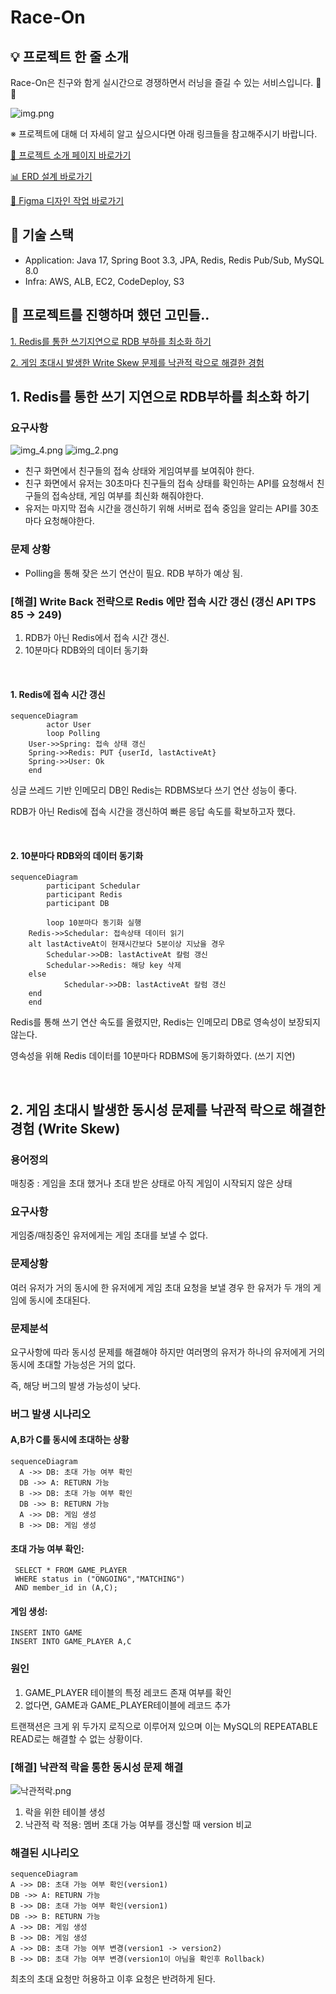 # Race-On

## 💡 프로젝트 한 줄 소개
Race-On은 친구와 함게 실시간으로 경쟁하면서 러닝을 즐길 수 있는 서비스입니다. 🏃🏃

![img.png](image/competition.png)

※ 프로젝트에 대해 더 자세히 알고 싶으시다면 아래 링크들을 참고해주시기 바랍니다.

[📑 프로젝트 소개 페이지 바로가기]()

[📊 ERD 설계 바로가기](https://www.erdcloud.com/d/yai2j3mWH8T7xiN37)

[🎨 Figma 디자인 작업 바로가기](https://www.figma.com/design/xzMBGfaope5mtYuiON81ru/RACE-ON?node-id=12-54&t=GE8jm7EI9AzGZhIE-0)

## 🔧 기술 스택
- Application: Java 17, Spring Boot 3.3, JPA, Redis, Redis Pub/Sub, MySQL 8.0
- Infra: AWS, ALB, EC2, CodeDeploy, S3 

<!-- ## 🏗️ 프로젝트 아키텍처 -->

## 💭 프로젝트를 진행하며 했던 고민들..
[1. Redis를 통한 쓰기지연으로 RDB 부하를 최소화 하기](#1-redis를-통한-쓰기-지연으로-rdb부하를-최소화-하기)

[2. 게임 초대시 발생한 Write Skew 문제를 낙관적 락으로 해결한 경험](#2-게임-초대시-발생한-동시성-문제를-낙관적-락으로-해결한-경험-write-skew)

<!-- [3. 정상종료 되지 않은 게임 때문에 초대가 되지 않는 현상 해결 (feat. 기존 스케줄러를 활용한 방법에서 스케줄러 덜어내기)](#3-정상종료-되지-않은-게임-때문에-초대가-되지-않는-현상-해결-feat-기존-스케줄러를-활용한-방법에서-스케줄러-덜어내기) -->

## 1. Redis를 통한 쓰기 지연으로 RDB부하를 최소화 하기

### 요구사항
![img_4.png](image/친구화면1.png) ![img_2.png](image/친구화면2.png)

- 친구 화면에서 친구들의 접속 상태와 게임여부를 보여줘야 한다.
- 친구 화면에서 유저는 30초마다 친구들의 접속 상태를 확인하는 API를 요청해서 친구들의 접속상태, 게임 여부를 최신화 해줘야한다.
- 유저는 마지막 접속 시간을 갱신하기 위해 서버로 접속 중임을 알리는 API를 30초마다 요청해야한다.

### 문제 상황
- Polling을 통해 잦은 쓰기 연산이 필요. RDB 부하가 예상 됨.

### [해결] Write Back 전략으로 Redis 에만 접속 시간 갱신 (갱신 API TPS 85 -> 249)
1. RDB가 아닌 Redis에서 접속 시간 갱신.
2. 10분마다 RDB와의 데이터 동기화

</br>

#### 1. Redis에 접속 시간 갱신
```mermaid
sequenceDiagram
		actor User
		loop Polling
    User->>Spring: 접속 상태 갱신
    Spring->>Redis: PUT {userId, lastActiveAt}
    Spring->>User: Ok
    end
```
싱글 쓰레드 기반 인메모리 DB인 Redis는 RDBMS보다 쓰기 연산 성능이 좋다.

RDB가 아닌 Redis에 접속 시간을 갱신하여 빠른 응답 속도를 확보하고자 했다.

</br>

#### 2. 10분마다 RDB와의 데이터 동기화
```mermaid
sequenceDiagram
		participant Schedular
		participant Redis
		participant DB
		
		loop 10분마다 동기화 실행
    Redis->>Schedular: 접속상태 데이터 읽기
    alt lastActiveAt이 현재시간보다 5분이상 지났을 경우
        Schedular->>DB: lastActiveAt 칼럼 갱신
        Schedular->>Redis: 해당 key 삭제
    else
		    Schedular->>DB: lastActiveAt 칼럼 갱신
    end
    end
```
Redis를 통해 쓰기 연산 속도를 올렸지만, Redis는 인메모리 DB로 영속성이 보장되지 않는다.

영속성을 위해 Redis 데이터를 10분마다 RDBMS에 동기화하였다. (쓰기 지연)

</br>

## 2. 게임 초대시 발생한 동시성 문제를 낙관적 락으로 해결한 경험 (Write Skew)

### 용어정의
매칭중 : 게임을 초대 했거나 초대 받은 상태로 아직 게임이 시작되지 않은 상태

### 요구사항
게임중/매칭중인 유저에게는 게임 초대를 보낼 수 없다.

### 문제상황
여러 유저가 거의 동시에 한 유저에게 게임 초대 요청을 보낼 경우 한 유저가 두 개의 게임에 동시에 초대된다.

### 문제분석
요구사항에 따라 동시성 문제를 해결해야 하지만 여러명의 유저가 하나의 유저에게 거의 동시에 초대할 가능성은 거의 없다.

즉, 해당 버그의 발생 가능성이 낮다.

### 버그 발생 시나리오

#### A,B가 C를 동시에 초대하는 상황
```mermaid
sequenceDiagram
  A ->> DB: 초대 가능 여부 확인
  DB ->> A: RETURN 가능
  B ->> DB: 초대 가능 여부 확인
  DB ->> B: RETURN 가능
  A ->> DB: 게임 생성
  B ->> DB: 게임 생성
```

#### 초대 가능 여부 확인:
```
 SELECT * FROM GAME_PLAYER 
 WHERE status in ("ONGOING","MATCHING") 
 AND member_id in (A,C);
```

#### 게임 생성:
```
INSERT INTO GAME
INSERT INTO GAME_PLAYER A,C
```

### 원인
1. GAME_PLAYER 테이블의 특정 레코드 존재 여부를 확인
2. 없다면, GAME과 GAME_PLAYER테이블에 레코드 추가

트랜잭션은 크게 위 두가지 로직으로 이루어져 있으며 이는 MySQL의 REPEATABLE READ로는 해결할 수 없는 상황이다.

### [해결] 낙관적 락을 통한 동시성 문제 해결
![낙관적락.png](image/optimistic_lock.png)

1. 락을 위한 테이블 생성
2. 낙관적 락 적용: 멤버 초대 가능 여부를 갱신할 때 version 비교

### 해결된 시나리오
```mermaid
sequenceDiagram
A ->> DB: 초대 가능 여부 확인(version1)
DB ->> A: RETURN 가능
B ->> DB: 초대 가능 여부 확인(version1)
DB ->> B: RETURN 가능
A ->> DB: 게임 생성
B ->> DB: 게임 생성
A ->> DB: 초대 가능 여부 변경(version1 -> version2)
B ->> DB: 초대 가능 여부 변경(version1이 아님을 확인후 Rollback)
```

최초의 초대 요청만 허용하고 이후 요청은 반려하게 된다.

<!-- ### Serializable 격리 수준으로 해결 가능할까?

### Redis의 원자성을 이용하지 않은 이유

### Named Lock을 사용하지 않은 이유

### 유저 테이블에 칼럼을 추가하지 않고 별도의 낙관적 락을 위한 테이블을 만든 이유

## 3. 정상종료 되지 않은 게임 때문에 초대가 되지 않는 현상 해결 (feat. 기존 스케줄러를 활용한 방법에서 스케줄러 덜어내기) -->


<!-- Security scan triggered at 2025-09-02 02:18:43 -->
